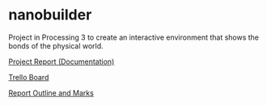 # nanobuilder
Project in Processing 3 to create an interactive environment that shows the bonds of the physical world.

[Project Report (Documentation)](https://docs.google.com/a/cfgslive.com/document/d/1DvAKzyc261m76EbFfJ2_cv4L9rHyZJeaupj380PO9Q0/edit?usp=sharing)

[Trello Board](https://trello.com/b/AFjdyLEz)

[Report Outline and Marks](https://drive.google.com/open?id=0B3tyED5t4zIDWmRMS2I3RkotY1k)
